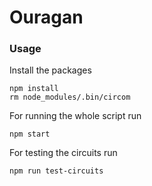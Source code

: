 # Ouragan

### Usage

Install the packages
```
npm install
rm node_modules/.bin/circom
```

For running the whole script run
```
npm start
```

For testing the circuits run
```
npm run test-circuits
```



